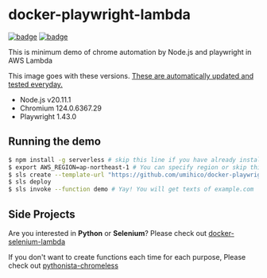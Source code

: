 # docker-playwright-lambda

[![badge](https://github.com/umihico/docker-playwright-lambda/actions/workflows/demo-test.yml/badge.svg)](https://github.com/umihico/docker-playwright-lambda/actions/workflows/demo-test.yml)
[![badge](https://github.com/umihico/docker-playwright-lambda/actions/workflows/auto-update.yml/badge.svg)](https://github.com/umihico/docker-playwright-lambda/actions/workflows/auto-update.yml)

This is minimum demo of chrome automation by Node.js and playwright in AWS Lambda

This image goes with these versions. [These are automatically updated and tested everyday.](https://github.com/umihico/docker-playwright-lambda/actions)

- Node.js v20.11.1
- Chromium 124.0.6367.29
- Playwright 1.43.0

## Running the demo

```bash
$ npm install -g serverless # skip this line if you have already installed Serverless Framework
$ export AWS_REGION=ap-northeast-1 # You can specify region or skip this line. us-east-1 will be used by default.
$ sls create --template-url "https://github.com/umihico/docker-playwright-lambda/tree/main" --path docker-playwright-lambda && cd $_
$ sls deploy
$ sls invoke --function demo # Yay! You will get texts of example.com
```

## Side Projects

Are you interested in **Python** or **Selenium**? Please check out [docker-selenium-lambda](https://github.com/umihico/docker-selenium-lambda)

If you don't want to create functions each time for each purpose, Please check out [pythonista-chromeless](https://github.com/umihico/pythonista-chromeless)
